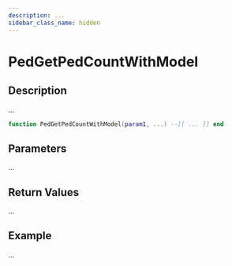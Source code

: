 ```yaml
---
description: ...
sidebar_class_name: hidden
---
```


# PedGetPedCountWithModel

## Description

...

```lua
function PedGetPedCountWithModel(param1, ...) --[[ ... ]] end
```

## Parameters

...

## Return Values

...

## Example

...

